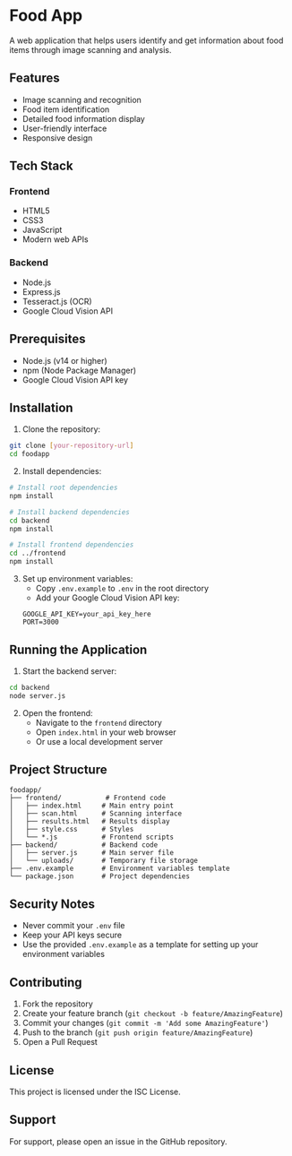 # Food App

A web application that helps users identify and get information about food items through image scanning and analysis.

## Features

- Image scanning and recognition
- Food item identification
- Detailed food information display
- User-friendly interface
- Responsive design

## Tech Stack

### Frontend
- HTML5
- CSS3
- JavaScript
- Modern web APIs

### Backend
- Node.js
- Express.js
- Tesseract.js (OCR)
- Google Cloud Vision API

## Prerequisites

- Node.js (v14 or higher)
- npm (Node Package Manager)
- Google Cloud Vision API key

## Installation

1. Clone the repository:
```bash
git clone [your-repository-url]
cd foodapp
```

2. Install dependencies:
```bash
# Install root dependencies
npm install

# Install backend dependencies
cd backend
npm install

# Install frontend dependencies
cd ../frontend
npm install
```

3. Set up environment variables:
   - Copy `.env.example` to `.env` in the root directory
   - Add your Google Cloud Vision API key:
   ```
   GOOGLE_API_KEY=your_api_key_here
   PORT=3000
   ```

## Running the Application

1. Start the backend server:
```bash
cd backend
node server.js
```

2. Open the frontend:
   - Navigate to the `frontend` directory
   - Open `index.html` in your web browser
   - Or use a local development server

## Project Structure

```
foodapp/
├── frontend/           # Frontend code
│   ├── index.html     # Main entry point
│   ├── scan.html      # Scanning interface
│   ├── results.html   # Results display
│   ├── style.css      # Styles
│   └── *.js           # Frontend scripts
├── backend/           # Backend code
│   ├── server.js      # Main server file
│   └── uploads/       # Temporary file storage
├── .env.example       # Environment variables template
└── package.json       # Project dependencies
```

## Security Notes

- Never commit your `.env` file
- Keep your API keys secure
- Use the provided `.env.example` as a template for setting up your environment variables

## Contributing

1. Fork the repository
2. Create your feature branch (`git checkout -b feature/AmazingFeature`)
3. Commit your changes (`git commit -m 'Add some AmazingFeature'`)
4. Push to the branch (`git push origin feature/AmazingFeature`)
5. Open a Pull Request

## License

This project is licensed under the ISC License.

## Support

For support, please open an issue in the GitHub repository. 